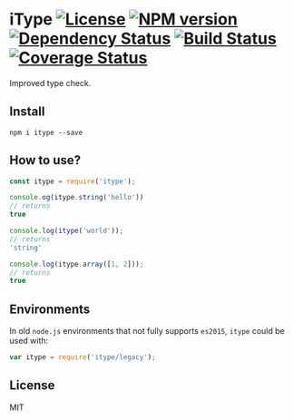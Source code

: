 # iType [![License][LicenseIMGURL]][LicenseURL] [![NPM version][NPMIMGURL]][NPMURL] [![Dependency Status][DependencyStatusIMGURL]][DependencyStatusURL] [![Build Status][BuildStatusIMGURL]][BuildStatusURL] [![Coverage Status][CoverageIMGURL]][CoverageURL]

Improved type check.

## Install

```
npm i itype --save
```

## How to use?

```js
const itype = require('itype');

console.og(itype.string('hello'))
// returns
true

console.log(itype('world'));
// returns
'string'

console.log(itype.array([1, 2]));
// returns
true
```

## Environments

In old `node.js` environments that not fully supports `es2015`, `itype` could be used with:

```js
var itype = require('itype/legacy');
```

## License

MIT

[NPMIMGURL]:                https://img.shields.io/npm/v/itype.svg?style=flat
[BuildStatusIMGURL]:        https://img.shields.io/travis/coderaiser/itype/master.svg?style=flat
[DependencyStatusIMGURL]:   https://img.shields.io/david/coderaiser/itype.svg?style=flat
[LicenseIMGURL]:            https://img.shields.io/badge/license-MIT-317BF9.svg?style=flat
[NPMURL]:                   https://npmjs.org/package/itype "npm"
[BuildStatusURL]:           https://travis-ci.org/coderaiser/itype  "Build Status"
[DependencyStatusURL]:      https://david-dm.org/coderaiser/itype "Dependency Status"
[LicenseURL]:               https://tldrlegal.com/license/mit-license "MIT License"

[CoverageURL]:              https://coveralls.io/github/coderaiser/itype?branch=master
[CoverageIMGURL]:           https://coveralls.io/repos/coderaiser/itype/badge.svg?branch=master&service=github

